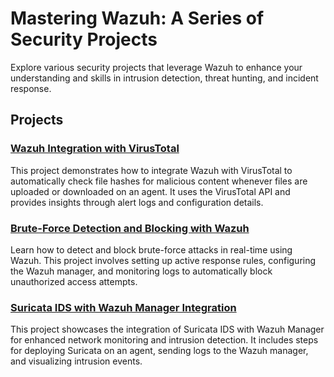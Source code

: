 # Mastering Wazuh: A Series of Security Projects

Explore various security projects that leverage Wazuh to enhance your understanding and skills in intrusion detection, threat hunting, and incident response.

## Projects

### [Wazuh Integration with VirusTotal](https://github.com/Sahilidc/Wazuh-Integration-with-VirusTotal "Wazuh Integration with VirusTotal")

This project demonstrates how to integrate Wazuh with VirusTotal to automatically check file hashes for malicious content whenever files are uploaded or downloaded on an agent. It uses the VirusTotal API and provides insights through alert logs and configuration details.

### [Brute-Force Detection and Blocking with Wazuh](https://github.com/Sahilidc/Brute-Force-Detection-and-Blocking-with-Wazuh "Brute-Force Detection and Blocking with Wazuh")

Learn how to detect and block brute-force attacks in real-time using Wazuh. This project involves setting up active response rules, configuring the Wazuh manager, and monitoring logs to automatically block unauthorized access attempts.

### [Suricata IDS with Wazuh Manager Integration](https://github.com/Sahilidc/Suricata-IDS-with-Wazuh-Manager-Integration "Suricata IDS with Wazuh Manager Integration")

This project showcases the integration of Suricata IDS with Wazuh Manager for enhanced network monitoring and intrusion detection. It includes steps for deploying Suricata on an agent, sending logs to the Wazuh manager, and visualizing intrusion events.
